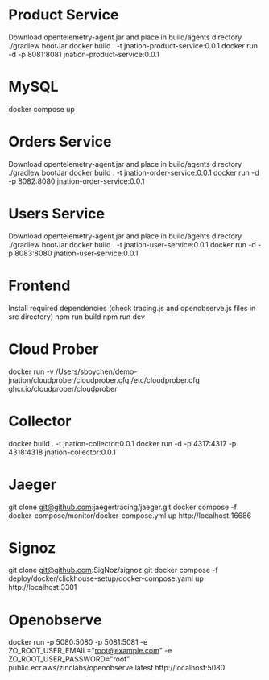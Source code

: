 # Product Service
Download opentelemetry-agent.jar and place in build/agents directory
./gradlew bootJar
docker build . -t jnation-product-service:0.0.1
docker run -d -p 8081:8081 jnation-product-service:0.0.1

# MySQL
docker compose up

# Orders Service
Download opentelemetry-agent.jar and place in build/agents directory
./gradlew bootJar
docker build . -t jnation-order-service:0.0.1
docker run -d -p 8082:8080 jnation-order-service:0.0.1

# Users Service
Download opentelemetry-agent.jar and place in build/agents directory
./gradlew bootJar
docker build . -t jnation-user-service:0.0.1
docker run -d -p 8083:8080 jnation-user-service:0.0.1

# Frontend
Install required dependencies (check tracing.js and openobserve.js files in src directory)
npm run build
npm run dev 

# Cloud Prober
docker run -v /Users/sboychen/demo-jnation/cloudprober/cloudprober.cfg:/etc/cloudprober.cfg ghcr.io/cloudprober/cloudprober

# Collector
docker build . -t jnation-collector:0.0.1
docker run -d -p 4317:4317 -p 4318:4318 jnation-collector:0.0.1

# Jaeger
git clone git@github.com:jaegertracing/jaeger.git
docker compose -f docker-compose/monitor/docker-compose.yml up
http://localhost:16686

# Signoz
git clone git@github.com:SigNoz/signoz.git
docker compose -f deploy/docker/clickhouse-setup/docker-compose.yaml up
http://localhost:3301

# Openobserve
docker run -p 5080:5080 -p 5081:5081 -e ZO_ROOT_USER_EMAIL="root@example.com" -e ZO_ROOT_USER_PASSWORD="root" public.ecr.aws/zinclabs/openobserve:latest
http://localhost:5080


